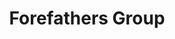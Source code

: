 ---
layout: post
title: Forefathers Group

boneWarsFrom: <span>late</span> 2011
boneWarsTo: 2014

webArchive: http://web.archive.org/web/20120503014617/http://forefathersgroup.com/
presentDay: http://forefathersgroup.com/

fieldPaleontologist: fakednostalgia

fossilOne: /fossils/forefathersgroup-fossil--one.png
fossilTwo: /fossils/forefathersgroup-fossil--two.png
fossilThree: /fossils/forefathersgroup-fossil--three.png

exhibitBackground: '#22140e'
exhibitOne: /exhibits/forefathersgroup-exhibit--one.png
exhibitTwo: /exhibits/forefathersgroup-exhibit--two.png
exhibitThree: /exhibits/forefathersgroup-exhibit--three.png
exhibitFour: /exhibits/forefathersgroup-exhibit--four.png
exhibitFive: /exhibits/forefathersgroup-exhibit--five.png
exhibitSix: /exhibits/forefathersgroup-exhibit--six.png
---